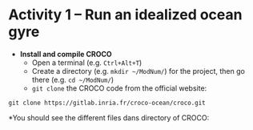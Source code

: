 # Activity 1 – Run an idealized ocean gyre 

* **Install and compile CROCO**
  * Open a terminal (e.g. ```Ctrl+Alt+T```)
  * Create a directory (e.g. ```mkdir ~/ModNum/```) for the project, then go there (e.g. ```cd ~/ModNum/```)
  * ```git clone``` the CROCO code from the official website:

```git clone https://gitlab.inria.fr/croco-ocean/croco.git```

  *You should see the different files dans directory of CROCO:

